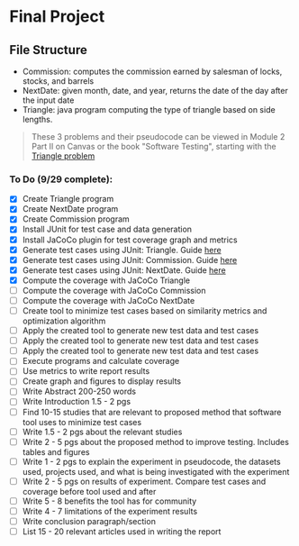 # Final Project

## File Structure
- Commission: computes the commission earned by salesman of locks, stocks, and barrels
- NextDate: given month, date, and year, returns the date of the day after the input date
- Triangle: java program computing the type of triangle based on side lengths.

> These 3 problems and their pseudocode can be viewed in Module 2 Part II on Canvas or the book "Software Testing", starting with the [Triangle problem](https://psu.instructure.com/courses/2243925/pages/m2-partii-dot-2-unit-testing-illustration-1-the-triangle-problem?module_item_id=37158618)
### To Do (9/29 complete):

- [X] Create Triangle program
- [X] Create NextDate program
- [X] Create Commission program
- [X] Install JUnit for test case and data generation
- [X] Install JaCoCo plugin for test coverage graph and metrics
- [X] Generate test cases using JUnit: Triangle. Guide [here](https://www.baeldung.com/java-test-data-instacio)
- [X] Generate test cases using JUnit: Commission. Guide [here](https://www.baeldung.com/java-test-data-instacio)
- [X] Generate test cases using JUnit: NextDate. Guide [here](https://www.baeldung.com/java-test-data-instacio)
- [X] Compute the coverage with JaCoCo Triangle
- [ ] Compute the coverage with JaCoCo Commission
- [ ] Compute the coverage with JaCoCo NextDate
- [ ] Create tool to minimize test cases based on similarity metrics and optimization algorithm
- [ ] Apply the created tool to generate new test data and test cases
- [ ] Apply the created tool to generate new test data and test cases
- [ ] Apply the created tool to generate new test data and test cases
- [ ] Execute programs and calculate coverage
- [ ] Use metrics to write report results
- [ ] Create graph and figures to display results
- [ ] Write Abstract 200-250 words
- [ ] Write Introduction 1.5 - 2 pgs
- [ ] Find 10-15 studies that are relevant to proposed method that software tool uses to minimize test cases
- [ ] Write 1.5 - 2 pgs about the relevant studies
- [ ] Write 2 - 5 pgs about the proposed method to improve testing. Includes tables and figures
- [ ] Write 1 - 2 pgs to explain the experiment in pseudocode, the datasets used, projects used, and what is being investigated with the experiment
- [ ] Write 2 - 5 pgs on results of experiment. Compare test cases and coverage before tool used and after
- [ ] Write 5 - 8 benefits the tool has for community
- [ ] Write 4 - 7 limitations of the experiment results
- [ ] Write conclusion paragraph/section
- [ ] List 15 - 20 relevant articles used in writing the report
